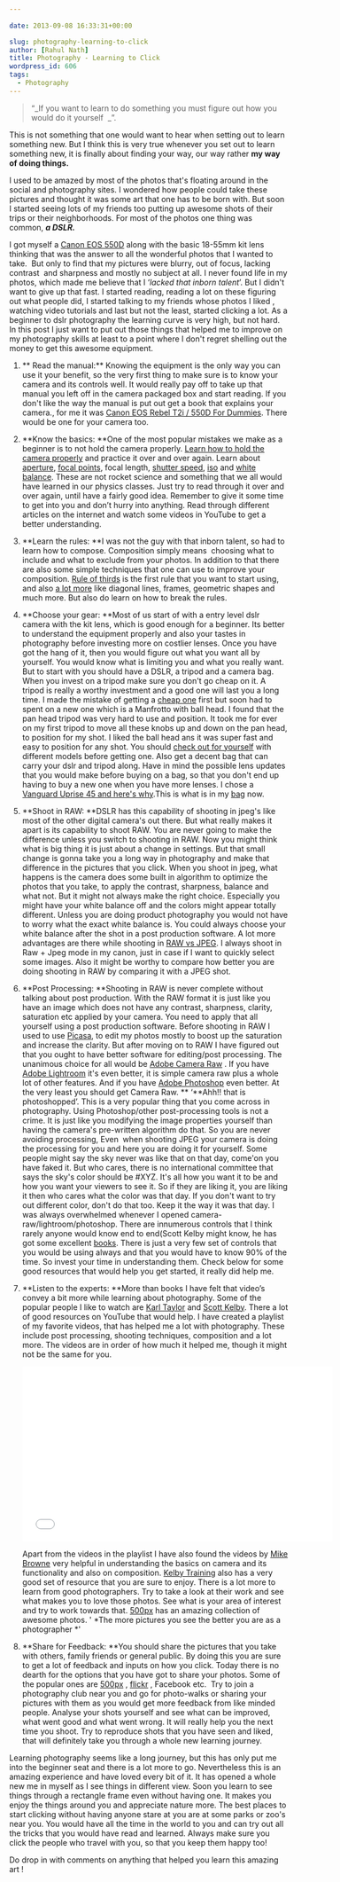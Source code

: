 ```yaml
---
  
date: 2013-09-08 16:33:31+00:00

slug: photography-learning-to-click
author: [Rahul Nath]
title: Photography - Learning to Click
wordpress_id: 606
tags:
  - Photography
---
```


> “_If you want to learn to do something you must figure out how you would do it yourself  _”.

This is not something that one would want to hear when setting out to learn something new. But I think this is very true whenever you set out to learn something new, it is finally about finding your way, our way rather **my way** **of doing things.**

I used to be amazed by most of the photos that's floating around in the social and photography sites. I wondered how people could take these pictures and thought it was some art that one has to be born with. But soon I started seeing lots of my friends too putting up awesome shots of their trips or their neighborhoods. For most of the photos one thing was common, **_a DSLR._**

I got myself a [Canon EOS 550D](http://www.amazon.in/gp/product/B007O6HQZ0/ref=as_li_qf_sp_asin_tl?ie=UTF8&camp=3626&creative=24790&creativeASIN=B007O6HQZ0&linkCode=as2&tag=rahulpnath-21) along with the basic 18-55mm kit lens thinking that was the answer to all the wonderful photos that I wanted to take.  But only to find that my pictures were blurry, out of focus, lacking contrast  and sharpness and mostly no subject at all. I never found life in my photos, which made me believe that I ‘_lacked that inborn talent_’.
But I didn't want to give up that fast. I started reading, reading a lot on these figuring out what people did, I started talking to my friends whose photos I liked , watching video tutorials and last but not the least, started clicking a lot. As a beginner to dslr photography the learning curve is very high, but not hard. In this post I just want to put out those things that helped me to improve on my photography skills at least to a point where I don't regret shelling out the money to get this awesome equipment.

1. ** Read the manual:** Knowing the equipment is the only way you can use it your benefit, so the very first thing to make sure is to know your camera and its controls well. It would really pay off to take up that manual you left off in the camera packaged box and start reading. If you don't like the way the manual is put out get a book that explains your camera., for me it was [Canon EOS Rebel T2i / 550D For Dummies](http://www.amazon.in/gp/product/B003NX731K/ref=as_li_qf_sp_asin_tl?ie=UTF8&camp=3626&creative=24790&creativeASIN=B003NX731K&linkCode=as2&tag=rahulpnath-21). There would be one for your camera too.

2. **Know the basics: **One of the most popular mistakes we make as a beginner is to not hold the camera properly. [Learn how to hold the camera properly](http://digital-photography-school.com/how-to-hold-a-digital-camera) and practice it over and over again. Learn about [aperture](http://digital-photography-school.com/aperture), [focal points](http://digital-photography-school.com/using-focal-points-in-photography), focal length, [shutter speed](http://digital-photography-school.com/shutter-speed), [iso](http://digital-photography-school.com/iso-settings) and [white balance](http://digital-photography-school.com/introduction-to-white-balance). These are not rocket science and something that we all would have learned in our physics classes. Just try to read through it over and over again, until have a fairly good idea. Remember to give it some time to get into you and don’t hurry into anything. Read through different articles on the internet and watch some videos in YouTube to get a better understanding.

3. **Learn the rules: **I was not the guy with that inborn talent, so had to learn how to compose. Composition simply means  choosing what to include and what to exclude from your photos. In addition to that there are also some simple techniques that one can use to improve your composition. [Rule of thirds](http://digital-photography-school.com/rule-of-thirds) is the first rule that you want to start using, and also [a lot more](http://digital-photography-school.com/digital-photography-composition-tips) like diagonal lines, frames, geometric shapes and much more. But also do learn on how to break the rules.

4. **Choose your gear: **Most of us start of with a entry level dslr camera with the kit lens, which is good enough for a beginner. Its better to understand the equipment properly and also your tastes in photography before investing more on costlier lenses. Once you have got the hang of it, then you would figure out what you want all by yourself. You would know what is limiting you and what you really want. But to start with you should have a DSLR, a tripod and a camera bag. When you invest on a tripod make sure you don't go cheap on it. A tripod is really a worthy investment and a good one will last you a long time. I made the mistake of getting a [cheap one](http://www.linkdelight.com/PK034-YUNTENG-VCT-668-Pro-Tripod-with-Damping-Head-f-SLR-Canon-Nikon.html) first but soon had to spent on a new one which is a Manfrotto with ball head. I found that the pan head tripod was very hard to use and position. It took me for ever on my first tripod to move all these knobs up and down on the pan head, to position for my shot. I liked the ball head ans it was super fast and easy to position for any shot. You should [check out for yourself](http://www.youtube.com/watch?v=CW_mb2yNm9Y) with different models before getting one. Also get a decent bag that can carry your dslr and tripod along. Have in mind the possible lens updates that you would make before buying on a bag, so that you don't end up having to buy a new one when you have more lenses. I chose a [Vanguard Uprise 45 and here's why](/blog/what-made-me-choose-vanguard-up-rise-45/).This is what is in my [bag](http://www.digitalrev.com/rahulpnath/bag) now.

5. **Shoot in RAW: **DSLR has this capability of shooting in jpeg's like most of the other digital camera's out there. But what really makes it apart is its capability to shoot RAW. You are never going to make the difference unless you switch to shooting in RAW. Now you might think what is big thing it is just about a change in settings. But that small change is gonna take you a long way in photography and make that difference in the pictures that you click. When you shoot in jpeg, what happens is the camera does some built in algorithm to optimize the photos that you take, to apply the contrast, sharpness, balance and what not. But it might not always make the right choice. Especially you might have your white balance off and the colors might appear totally different. Unless you are doing product photography you would not have to worry what the exact white balance is. You could always choose your white balance after the shot in a post production software. A lot more advantages are there while shooting in [RAW vs JPEG](http://digital-photography-school.com/raw-vs-jpeg). I always shoot in Raw + Jpeg mode in my canon, just in case if I want to quickly select some images. Also it might be worthy to compare how better you are doing shooting in RAW by comparing it with a JPEG shot.

6. **Post Processing: **Shooting in RAW is never complete without talking about post production. With the RAW format it is just like you have an image which does not have any contrast, sharpness, clarity, saturation etc applied by your camera. You need to apply that all yourself using a post production software. Before shooting in RAW I used to use [Picasa](http://picasa.google.com/), to edit my photos mostly to boost up the saturation and increase the clarity. But after moving on to RAW I have figured out that you ought to have better software for editing/post processing. The unanimous choice for all would be [Adobe Camera Raw](http://www.adobe.com/support/downloads/product.jsp?product=106&platform=Windows) . If you have [Adobe Lightroom](http://www.adobe.com/in/products/photoshop-lightroom.html) it's even better, it is simple camera raw plus a whole lot of other features. And if you have [Adobe Photoshop](http://www.adobe.com/in/products/photoshop.html) even better. At the very least you should get Camera Raw.
   ** ‘**Ahh!! that is photoshopped’. This is a very popular thing that you come across in photography. Using Photoshop/other post-processing tools is not a crime. It is just like you modifying the image properties yourself than having the camera's pre-written algorithm do that. So you are never avoiding processing, Even  when shooting JPEG your camera is doing the processing for you and here you are doing it for yourself. Some people might say the sky never was like that on that day, come'on you have faked it. But who cares, there is no international committee that says the sky's color should be #XYZ. It's all how you want it to be and how you want your viewers to see it. So if they are liking it, you are liking it then who cares what the color was that day. If you don't want to try out different color, don't do that too. Keep it the way it was that day.
   I was always overwhelmed whenever I opened camera-raw/lightroom/photoshop. There are innumerous controls that I think rarely anyone would know end to end(Scott Kelby might know, he has got some excellent [books](http://www.amazon.in/gp/product/B00DZP3KJ0/ref=as_li_qf_sp_asin_tl?ie=UTF8&camp=3626&creative=24790&creativeASIN=B00DZP3KJ0&linkCode=as2&tag=rahulpnath-21). There is just a very few set of controls that you would be using always and that you would have to know 90% of the time. So invest your time in understanding them. Check below for some good resources that would help you get started, it really did help me.

7. **Listen to the experts: **More than books I have felt that video’s convey a bit more while learning about photography. Some of the popular people I like to watch are [Karl Taylor](http://www.karltaylorphotography.com/) and [Scott Kelby](http://scottkelby.com/). There a lot of good resources on YouTube that would help. I have created a playlist of my favorite videos, that has helped me a lot with photography. These include post processing, shooting techniques, composition and a lot more. The videos are in order of how much it helped me, though it might not be the same for you.

   <p><iframe src="//www.youtube.com/embed/videoseries?list=PL59L9XrzUa-kVwizZ_pRmMOD4y0mrKAtd" height="315" width="560" allowfullscreen="" frameborder="0"></iframe></p>

   Apart from the videos in the playlist I have also found the videos by [Mike Browne](http://www.youtube.com/user/photoexposed) very helpful in understanding the basics on camera and its functionality and also on composition. [Kelby Training](http://kelbytraining.com/) also has a very good set of resource that you are sure to enjoy.
   There is a lot more to learn from good photographers. Try to take a look at their work and see what makes you to love those photos. See what is your area of interest and try to work towards that. [500px](http://www.flickr.com/) has an amazing collection of awesome photos. ' *The more pictures you see the better you are as a photographer *'

8. **Share for Feedback: **You should share the pictures that you take with others, family friends or general public. By doing this you are sure to get a lot of feedback and inputs on how you click. Today there is no dearth for the options that you have got to share your photos. Some of the popular ones are [500px](http://500px.com/) , [flickr](http://www.flickr.com/) , Facebook etc.  Try to join a photography club near you and go for photo-walks or sharing your pictures with them as you would get more feedback from like minded people. Analyse your shots yourself and see what can be improved, what went good and what went wrong. It will really help you the next time you shoot. Try to reproduce shots that you have seen and liked, that will definitely take you through a whole new learning journey.

Learning photography seems like a long journey, but this has only put me into the beginner seat and there is a lot more to go. Nevertheless this is an amazing experience and have loved every bit of it. It has opened a whole new me in myself as I see things in different view. Soon you learn to see things through a rectangle frame even without having one. It makes you enjoy the things around you and appreciate nature more. The best places to start clicking without having anyone stare at you are at some parks or zoo's near you. You would have all the time in the world to you and can try out all the tricks that you would have read and learned. Always make sure you click the people who travel with you, so that you keep them happy too!

Do drop in with comments on anything that helped you learn this amazing art !
